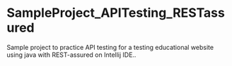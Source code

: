# SampleProject_APITesting_RESTassured
Sample project to practice API testing for a testing educational website using java with REST-assured on Intellij IDE..
